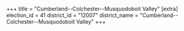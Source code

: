 +++
title = "Cumberland--Colchester--Musquodoboit Valley"
[extra]
election_id = 41
district_id = "12007"
district_name = "Cumberland--Colchester--Musquodoboit Valley"
+++
